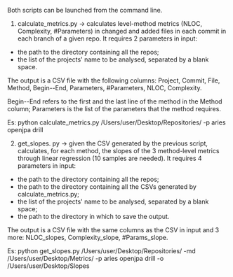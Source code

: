 Both scripts can be launched from the command line.

1. calculate_metrics.py -> calculates level-method metrics (NLOC, Complexity, #Parameters) in changed and added files in each commit in each branch of a given repo. It requires 2 parameters in input: 
  - the path to the directory containing all the repos;
  - the list of the projects' name to be analysed, separated by a blank space.
  
  The output is a CSV file with the following columns: Project, Commit, File, Method, Begin--End, Parameters, #Parameters, NLOC, Complexity.
  
  Begin--End refers to the first and the last line of the method in the Method column; Parameters is the list of the parameters that the method requires.
  
  Es: python calculate_metrics.py /Users/user/Desktop/Repositories/ -p aries openjpa drill
  
  
2. get_slopes. py -> given the CSV generated by the previous script, calculates, for each method, the slopes of the 3 method-level metrics through linear regression (10 samples are needed). It requires 4 parameters in input:
  - the path to the directory containing all the repos;
  - the path to the directory containing all the CSVs generated by calculate_metrics.py;
  - the list of the projects' name to be analysed, separated by a blank space;
  - the path to the directory in which to save the output.
  
  The output is a CSV file with the same columns as the CSV in input and 3 more: NLOC_slopes, Complexity_slope, #Params_slope.
  
  Es: python get_slopes.py /Users/user/Desktop/Repositories/ -md /Users/user/Desktop/Metrics/ -p aries openjpa drill -o /Users/user/Desktop/Slopes

